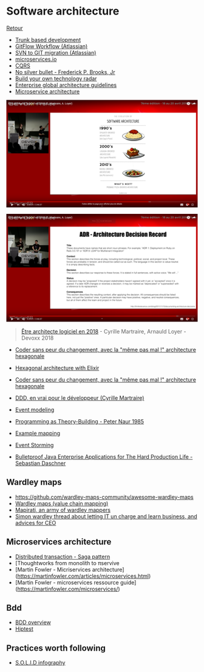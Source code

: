 # Software architecture

[Retour](README.md)

* [Trunk based development](https://trunkbaseddevelopment.com/)
* [GitFlow Workflow (Atlassian)](https://www.atlassian.com/git/tutorials/comparing-workflows/gitflow-workflow)
* [SVN to GIT migration (Atlassian)](https://www.atlassian.com/git/tutorials/svn-to-git-prepping-your-team-migration)
* [microservices.io](https://microservices.io/)
* [CQRS](https://youtu.be/EkEz3pcLdgY)
* [No silver bullet - Frederick P. Brooks, Jr](http://worrydream.com/refs/Brooks-NoSilverBullet.pdf)
* [Build your own technology radar](https://github.com/thoughtworks/build-your-own-radar)
* [Enterprise global architecture guidelines](https://youtu.be/1igv2rHGKfo?t=8283)
* [Microservice architecture](https://youtu.be/1igv2rHGKfo?t=7614)

![Evolution of software architecture](evolution_of_software_architecture.png)

![ADR - architecture decision records](adr_architecture_decision_records.png)
> [Être architecte logiciel en 2018](https://www.youtube.com/watch?v=1igv2rHGKfo) - Cyrille Martraire, Arnauld Loyer - Devoxx 2018

* [Coder sans peur du changement, avec la "même pas mal !" architecture hexagonale](https://www.youtube.com/watch?v=wZ7cxcU4iPE&t=25s)
* [Hexagonal architecture with Elixir](https://fr.slideshare.net/mobile/nicolascarlo1/hexagonal-architecture-elixir)
* [Coder sans peur du changement, avec la "même pas mal !" architecture hexagonale](https://www.youtube.com/watch?v=wZ7cxcU4iPE&t=25s)
* [DDD, en vrai pour le développeur (Cyrille Martraire)](https://www.youtube.com/watch?v=h3DLKrvp5V8)
* [Event modeling](https://eventmodeling.org/)
* [Programming as Theory-Building - Peter Naur 1985](http://pages.cs.wisc.edu/~remzi/Naur.pdf)

* [Example mapping](https://cucumber.io/blog/example-mapping-introduction/)
* [Event Storming](https://www.eventstorming.com/)

* [Bulletproof Java Enterprise Applications for The Hard Production Life - Sebastian Daschner](https://www.youtube.com/watch?v=OsZfhKiePWM)


## Wardley maps


* https://github.com/wardley-maps-community/awesome-wardley-maps
* [Wardley maps (value chain mapping)](https://learnwardleymapping.com/)
* [Mapirati, an army of wardley mappers](https://www.mapirati.com/)
* [Simon wardley thread about letting IT un charge and learn business, and advices for CEO](https://mobile.twitter.com/swardley/status/1172413586192269312)


## Microservices architecture

* [Distributed transaction - Saga pattern](https://microservices.io/patterns/data/saga.html)
* [Thoughtworks from monolith to πservive
* [Martin Fowler - Micriservices architecture] (https://martinfowler.com/articles/microservices.html)
* [Martin Fowler - microservices ressource guide] (https://martinfowler.com/microservices/)

## Bdd

* [BDD overview](https://cucumber.io/docs/bdd/overview/)
* [Hiptest](https://hiptest.com/)

## Practices worth following

* [S.O.L.I.D infography](https://gearsoftesting.org/testable-architecture.html)
